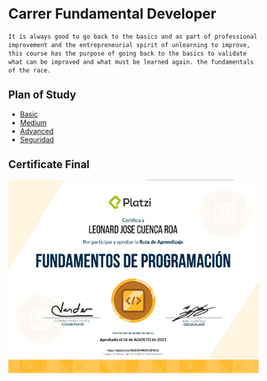 # Carrer Fundamental Developer 
`It is always good to go back to the basics and as part of professional improvement and the entrepreneurial spirit of unlearning to improve, this course has the purpose of going back to the basics to validate what can be improved and what must be learned again. the fundamentals of the race.
`

## Plan of Study
-  [Basic](https://github.com/LeoSan/CarreraFundamentosProgramacion_Platzi_2021/tree/main/01_Basico)
-  [Medium](https://github.com/LeoSan/CarreraFundamentosProgramacion_Platzi_2021/tree/main/02_Intermedio)
-  [Advanced](https://github.com/LeoSan/CarreraFundamentosProgramacion_Platzi_2021/tree/main/03_Avanzado)
-  [Seguridad](https://github.com/LeoSan/CarreraFundamentosProgramacion_Platzi_2021/tree/main/04_Seguridad)


## Certificate Final
![Imagen](Fundamental_Develeper_Certificate_2020_Platzi.png)
